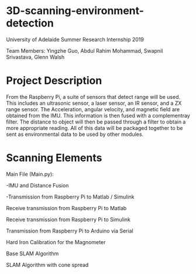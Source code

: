# 3D-scanning-environment-detection
University of Adelaide Summer Research Internship 2019

Team Members: Yingzhe Guo, Abdul Rahim Mohammad, Swapnil Srivastava, Glenn Walsh

# Project Description
From the Raspberry Pi, a suite of sensors that detect range will be used. This
includes an ultrasonic sensor, a laser sensor, an IR sensor, and a ZX range sensor. The Acceleration, angular
velocity, and magnetic field are obtained from the IMU. This information is then fused with a complementray filter. The distance to object will then be passed through a filter to obtain a more appropriate reading. All of this data will be packaged together to be sent as environmental data to be used by other modules.

# Scanning Elements
Main File (Main.py):

-IMU and Distance Fusion

-Transmission from Raspberry Pi to Matlab / Simulink

Receive transmission from Raspberry Pi to Matlab

Receive transmission from Raspberry Pi to Simulink

Transmission from Raspberry Pi to Arduino via Serial

Hard Iron Calibration for the Magnometer

Base SLAM Algorithm

SLAM Algorithm with cone spread
